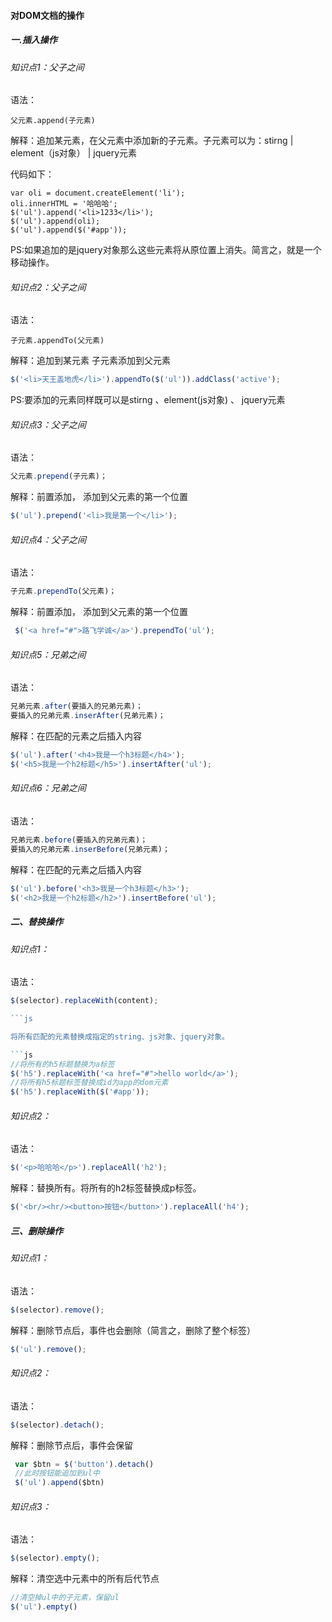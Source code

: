 ####  对DOM文档的操作

##### 一.插入操作

###### 知识点1：父子之间

语法：

```
父元素.append(子元素)

```

解释：追加某元素，在父元素中添加新的子元素。子元素可以为：stirng | element（js对象） | jquery元素

代码如下：

```
var oli = document.createElement('li');
oli.innerHTML = '哈哈哈';
$('ul').append('<li>1233</li>');
$('ul').append(oli);
$('ul').append($('#app'));

```

PS:如果追加的是jquery对象那么这些元素将从原位置上消失。简言之，就是一个移动操作。

 

###### 知识点2：父子之间

语法：

```
子元素.appendTo(父元素)

```

解释：追加到某元素 子元素添加到父元素

```javascript
$('<li>天王盖地虎</li>').appendTo($('ul')).addClass('active');
```

PS:要添加的元素同样既可以是stirng 、element(js对象) 、 jquery元素

 

###### 知识点3：父子之间

语法：

```javascript
父元素.prepend(子元素)；
```

解释：前置添加， 添加到父元素的第一个位置

```javascript
$('ul').prepend('<li>我是第一个</li>');
```

 

###### 知识点4：父子之间

语法：

```javascript
子元素.prependTo(父元素)；
```

解释：前置添加， 添加到父元素的第一个位置

```javascript
 $('<a href="#">路飞学诚</a>').prependTo('ul');
```

 

###### 知识点5：兄弟之间

语法：

```javascript
兄弟元素.after(要插入的兄弟元素)；
要插入的兄弟元素.inserAfter(兄弟元素)；
```

解释：在匹配的元素之后插入内容 

```javascript
$('ul').after('<h4>我是一个h3标题</h4>');
$('<h5>我是一个h2标题</h5>').insertAfter('ul');
```

 

###### 知识点6：兄弟之间

语法：

```javascript
兄弟元素.before(要插入的兄弟元素)；
要插入的兄弟元素.inserBefore(兄弟元素)；
```

解释：在匹配的元素之后插入内容 

```javascript
$('ul').before('<h3>我是一个h3标题</h3>');
$('<h2>我是一个h2标题</h2>').insertBefore('ul');
```



##### 二、替换操作

###### 知识点1：

语法：

```js
$(selector).replaceWith(content);

```js

将所有匹配的元素替换成指定的string、js对象、jquery对象。

```js
//将所有的h5标题替换为a标签
$('h5').replaceWith('<a href="#">hello world</a>');
//将所有h5标题标签替换成id为app的dom元素
$('h5').replaceWith($('#app'));

```

###### 知识点2：

语法：

```js
$('<p>哈哈哈</p>').replaceAll('h2');

```

解释：替换所有。将所有的h2标签替换成p标签。

```js
$('<br/><hr/><button>按钮</button>').replaceAll('h4');

```

##### 三、删除操作

###### 知识点1：

语法：

```js
$(selector).remove(); 

```

解释：删除节点后，事件也会删除（简言之，删除了整个标签）

```js
$('ul').remove();

```

 

###### 知识点2：

语法：

```js
$(selector).detach(); 

```

解释：删除节点后，事件会保留

```js
 var $btn = $('button').detach()
 //此时按钮能追加到ul中
 $('ul').append($btn)
```

 

###### 知识点3：

语法：

```js
$(selector).empty(); 

```

解释：清空选中元素中的所有后代节点

```js
//清空掉ul中的子元素，保留ul
$('ul').empty()
```